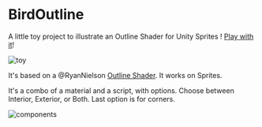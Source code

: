 # BirdOutline
A little toy project to illustrate an Outline Shader for Unity Sprites ! [Play with it](https://charlesboury.itch.io/bird-outline)!

![toy](http://charlesboury.fr/BirdOutline/BirdOutline.gif)

It's based on a @RyanNielson  [Outline Shader](http://nielson.io/2016/04/2d-sprite-outlines-in-unity/).
It works on Sprites.

It's a combo of a material and a script, with options.
Choose between Interior, Exterior, or Both. Last option is for corners.

![components](http://charlesboury.fr/BirdOutline/components.png)
